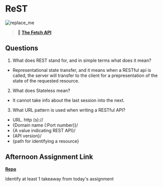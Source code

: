 # ReST

![replace_me](https://codeworks.blob.core.windows.net/public/assets/img/illustrations/placeholder.svg)

> **📖 [The Fetch API](https://codeworksacademy.com/fs-student-guide/resources/wk4/04-Fetch)**

## Questions

1. What does REST stand for, and in simple terms what does it mean?

 - Representational state transfer, and it means when a RESTful api is called, the server will transfer to the client for a prepresentation of the state of the requested resource.

2. What does Stateless mean?

- It cannot take info about the last session into the next.

3. What URL pattern is used when writing a RESTful API?
 
 - URL. http (s):// 
  - {Domain name (:Port number)}/ 
 - {A value indicating REST API}/ 
 - {API version}/ 
 - {path for identifying a resource}


## Afternoon Assignment Link

**[Repo](https://github.com/TriLe1122/gifter.git)**

Identify at least 1 takeaway from today's assignment
